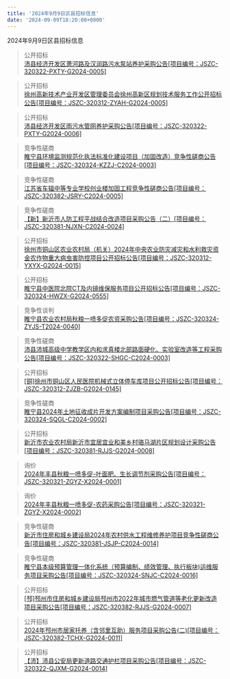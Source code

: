 ```yaml
---
title: '2024年9月9日区县招标信息'
date: '2024-09-09T18:20:00+0800'
---
```

2024年9月9日区县招标信息
<!--more-->
>公开招标<br>
>[沛县经济开发区萧河路及汉润路污水泵站养护采购公告[项目编号：JSZC-320322-PXTY-G2024-0005]](http://czj.xz.gov.cn/Home/HomeDetails?type=0&articleid=7f6f2d4e-e94f-4477-9d6b-c01db2011f6b)

>公开招标<br>
>[徐州高新技术产业开发区管理委员会徐州高新区规划技术服务工作公开招标公告[项目编号：JSZC-320312-ZYAH-G2024-0005]](http://czj.xz.gov.cn/Home/HomeDetails?type=0&articleid=d0ce23bc-6d3b-4b6a-b7d1-7ce210838b29)

>公开招标<br>
>[沛县经济开发区雨污水管网养护采购公告[项目编号：JSZC-320322-PXTY-G2024-0006]](http://czj.xz.gov.cn/Home/HomeDetails?type=0&articleid=c0281232-e7e7-45b6-950a-401bb13927d3)

>竞争性磋商<br>
>[睢宁县环境监测规范化执法标准化建设项目（加固改造）竞争性磋商公告[项目编号：JSZC-320324-KZZJ-C2024-0003]](http://czj.xz.gov.cn/Home/HomeDetails?type=0&articleid=794a87a6-2ccb-448d-a054-35a28b990f91)

>竞争性磋商<br>
>[江苏省车辐中等专业学校创业楼加固工程竞争性磋商公告[项目编号：JSZC-320382-JSRY-C2024-0005]](http://czj.xz.gov.cn/Home/HomeDetails?type=0&articleid=7f335d8a-8b46-4c7c-84fd-c97366dbdb32)

>竞争性磋商<br>
>[【新】新沂市人防工程平战结合改造项目采购公告（二）[项目编号：JSZC-320381-NJXN-C2024-0024]](http://czj.xz.gov.cn/Home/HomeDetails?type=0&articleid=3ea3686e-3f50-44fb-9eb2-c8fc5de71cc7)

>公开招标<br>
>[徐州市铜山区农业农村局（机关）2024年中央农业防灾减灾和水利救灾资金农作物重大病虫害防控项目公开招标公告[项目编号：JSZC-320312-YXYX-G2024-0015]](http://czj.xz.gov.cn/Home/HomeDetails?type=0&articleid=a9cf9daa-af7a-473d-96b3-eba079783ff0)

>公开招标<br>
>[睢宁县中医院北院CT及内镜维保服务项目公开招标公告[项目编号：JSZC-320324-HWZX-G2024-0555]](http://czj.xz.gov.cn/Home/HomeDetails?type=0&articleid=6a48b86f-7c01-4593-aee9-55fb101d62ab)

>竞争性谈判<br>
>[睢宁县农业农村局秋粮一喷多促农资采购公告[项目编号：JSZC-320324-ZYJS-T2024-0040]](http://czj.xz.gov.cn/Home/HomeDetails?type=0&articleid=9f1533b4-b2c5-4ba5-b198-d5e27e45076d)

>竞争性磋商<br>
>[沛县沛城高级中学教学区内和求真楼北部路面硬化、实验室改造等工程采购公告[项目编号：JSZC-320322-SHGC-C2024-0003]](http://czj.xz.gov.cn/Home/HomeDetails?type=0&articleid=898d5793-9537-4821-ae7a-6827c2992563)

>公开招标<br>
>[[铜]徐州市铜山区人民医院机械式立体停车库项目公开招标公告[项目编号：JSZC-320312-ZJZB-G2024-0145]](http://czj.xz.gov.cn/Home/HomeDetails?type=0&articleid=8412eb4e-00f3-41ce-9f87-315eb32396ce)

>竞争性磋商<br>
>[睢宁县2024年土地征收成片开发方案编制项目采购公告[项目编号：JSZC-320324-SQGL-C2024-0002]](http://czj.xz.gov.cn/Home/HomeDetails?type=0&articleid=7db53361-3662-4e71-ad3f-d6983812c2f4)

>公开招标<br>
>[新沂市农业农村局新沂市宜居宜业和美乡村骆马湖片区规划设计采购公告[项目编号：JSZC-320381-RJJS-G2024-0008]](http://czj.xz.gov.cn/Home/HomeDetails?type=0&articleid=679b4f3d-24f4-478e-8a32-2d6650d2d4fd)

>询价<br>
>[2024年丰县秋粮一喷多促-叶面肥、生长调节剂采购公告[项目编号：JSZC-320321-ZGYZ-X2024-0001]](http://czj.xz.gov.cn/Home/HomeDetails?type=0&articleid=cfa859a2-eac9-48b2-a4ce-fcfff18e8921)

>询价<br>
>[2024年丰县秋粮一喷多促-农药采购公告[项目编号：JSZC-320321-ZGYZ-X2024-0002]](http://czj.xz.gov.cn/Home/HomeDetails?type=0&articleid=d8623925-9eff-4814-8bb9-28af7dad9d4b)

>竞争性磋商<br>
>[新沂市住房和城乡建设局2024年农村供水工程维修养护项目竞争性磋商公告[项目编号：JSZC-320381-JSJP-C2024-0014]](http://czj.xz.gov.cn/Home/HomeDetails?type=0&articleid=164a1c49-e315-4af6-8fb2-5d5d20346cd0)

>竞争性磋商<br>
>[睢宁县本级预算管理一体化系统（预算编制、绩效管理、执行板块)运维服务项目采购公告[项目编号：JSZC-320324-SNJC-C2024-0016]](http://czj.xz.gov.cn/Home/HomeDetails?type=0&articleid=396debf4-3843-4411-8981-f0e393108302)

>公开招标<br>
>[[邳]邳州市住房和城乡建设局邳州市2022年城市燃气管道等老化更新改造项目采购公告[项目编号：JSZC-320382-RJJS-G2024-0007]](http://czj.xz.gov.cn/Home/HomeDetails?type=0&articleid=d7cfa3aa-e7b6-46c0-b6e7-3595673709e7)

>公开招标<br>
>[2024年邳州市居家托养（含邻里互助）服务项目采购公告(二)[项目编号：JSZC-320382-TCHX-G2024-0011]](http://czj.xz.gov.cn/Home/HomeDetails?type=0&articleid=a202f851-5421-4e98-9c61-0ada7f0a22fc)

>公开招标<br>
>[【沛】沛县公安局更新道路交通护栏项目采购公告[项目编号：JSZC-320322-QJXM-G2024-0014]](http://czj.xz.gov.cn/Home/HomeDetails?type=0&articleid=179d1bc4-6bd4-4db1-810e-5fd6aa93e035)

